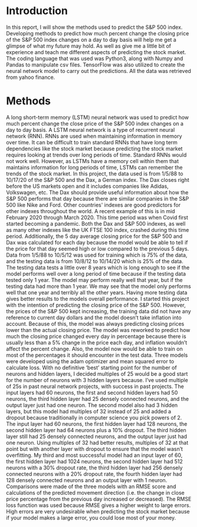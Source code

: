 # Introduction
In this report, I will show the methods used to predict the S&P 500 index. Developing methods to predict how much percent change the closing price of the S&P 500 index changes on a day to day basis will help me get a glimpse of what my future may hold. As well as give me a little bit of experience and teach me different aspects of predicting the stock market. The coding language that was used was Python3, along with Numpy and Pandas to manipulate csv files. TensorFlow was also utilized to create the neural network model to carry out the predictions. All the data was retrieved from yahoo finance. 
# Methods
A long short-term memory (LSTM) neural network was used to predict how much percent change the close price of the S&P 500 index changes on a day to day basis. A LSTM neural network is a type of recurrent neural network (RNN). RNNs are used when maintaining information in memory over time. It can be difficult to train standard RNNs that have long term dependencies like the stock market because predicting the stock market requires looking at trends over long periods of time. Standard RNNs would not work well. However, as LSTMs have a memory cell within them that maintains information for long periods of time, LSTMs can remember the trends of the stock market.
In this project,  the data used is from 1/5/88 to 10/17/20 of the S&P 500 and the Dax, a German index. The Dax closes right before the US markets open and it includes companies like Adidas, Volkswagen, etc. The Dax should provide useful information about how the S&P 500 performs that day because there are similar companies in the S&P 500 like Nike and Ford. Other countries' indexes are good predictors for other indexes throughout the world. A recent example of this is in mid February 2020 through March 2020. This time period was when Covid first started becoming a pandemic. Both the Dax and S&P 500 indexes, as well as many other indexes like the UK FTSE 100 index, crashed during this time period. Additionally, the 5 day average closing price for the S&P 500 and Dax was calculated for each day because the model would be able to tell if the price for that day seemed high or low compared to the previous 5 days. 
Data from 1/5/88 to 10/5/12 was used for training which is 75% of the data, and the testing data is from 10/8/12 to 10/14/20 which is 25% of the data. The testing data tests a little over 8 years which is long enough to see if the model performs well over a long period of time because if the testing data tested only 1 year. The model may perform really well that year, but if the testing data had more than 1 year. We may see that the model only performs well that one year and terribly all the other years. Having more testing data gives better results to the models overall performance.
	I started this project with the intention of predicting the closing price of the S&P 500. However,  the prices of the S&P 500 kept increasing, the training data did not have any reference to current day dollars and the model doesn’t take inflation into account. Because of this, the model was always predicting closing prices lower than the actual closing price. The model was reworked to predict how much the closing price changed every day in percentage because there is usually less than a 5% change in the price each day, and inflation wouldn’t affect the percent change. Also, the model now would be able to train on most of the percentages it should encounter in the test data.
Three models were developed using the adam optimizer and mean squared error to calculate loss. With no definitive ‘best’ starting point for the number of neurons and hidden layers, I decided multiples of 25 would be a good start for the number of neurons with 3 hidden layers because. I’ve used multiple of 25s in past neural network projects, with success in past projects. The input layers had 60 neurons, the first and second hidden layers had 50 neurons, the third hidden layer had 25 densely connected neurons, and the output layer just had one neuron.
The second model also had 3 hidden layers, but this model had multiples of 32 instead of 25 and added a dropout because traditionally in computer science you pick powers of 2. The input layer had 60 neurons, the first hidden layer had 128 neurons, the second hidden layer had 64 neurons plus a 10% dropout. The third hidden layer still had 25 densely connected neurons, and the output layer just had one neuron. Using multiples of 32 had better results, multiples of 32  at that point but with another layer with dropout to ensure that the model wasn’t overfitting. 
My third and most successful model had an input layer of 60, the first hidden layer had 1024 neurons, the second hidden layer had 512 neurons with a 30% dropout rate, the third hidden layer had 256 densely connected neurons with a 20% dropout rate, the fourth hidden layer had 128 densely connected neurons and an output layer with 1 neuron. Comparisons were made of the three models with an RMSE score and calculations of the predicted movement direction (i.e. the change in close price percentage from the previous day increased or decreased). The RMSE loss function was used because RMSE gives a higher weight to large errors. High errors are very undesirable when predicting the stock market because if your model makes a large error, you could lose most of your money.
